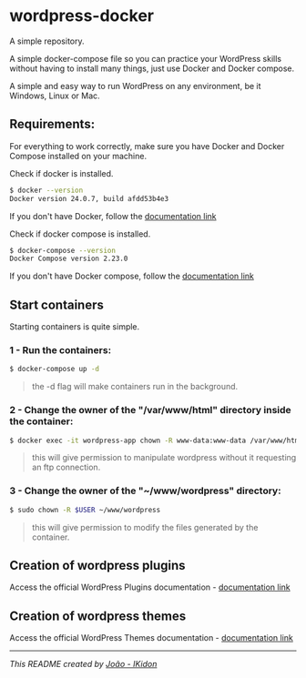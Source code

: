 # wordpress-docker
A simple repository.

A simple docker-compose file so you can practice your WordPress skills without having to install many things, just use Docker and Docker compose.

A simple and easy way to run WordPress on any environment, be it Windows, Linux or Mac.

## Requirements:
For everything to work correctly, make sure you have Docker and Docker Compose installed on your machine.

Check if docker is installed.
```bash
$ docker --version
Docker version 24.0.7, build afdd53b4e3
```
If you don't have Docker, follow the [documentation link](https://docs.docker.com/get-docker/)



Check if docker compose is installed.
```bash
$ docker-compose --version
Docker Compose version 2.23.0
```
If you don't have Docker compose, follow the [documentation link](https://docs.docker.com/compose)

## Start containers
Starting containers is quite simple.

### 1 - Run the containers:
```bash
$ docker-compose up -d
```
> the -d flag will make containers run in the background.

### 2 - Change the owner of the "/var/www/html" directory inside the container:
```bash
$ docker exec -it wordpress-app chown -R www-data:www-data /var/www/html
```
> this will give permission to manipulate wordpress without it requesting an ftp connection.

### 3 - Change the owner of the "~/www/wordpress" directory:
```bash
$ sudo chown -R $USER ~/www/wordpress
```
> this will give permission to modify the files generated by the container.

## Creation of wordpress plugins
Access the official WordPress Plugins documentation - [documentation link](https://developer.wordpress.org/plugins/intro)

## Creation of wordpress themes
Access the official WordPress Themes documentation - [documentation link](https://codex.wordpress.org/Theme_Development)

---

_This README created by [João - IKidon](https://github.com/ikidon-cc)_
